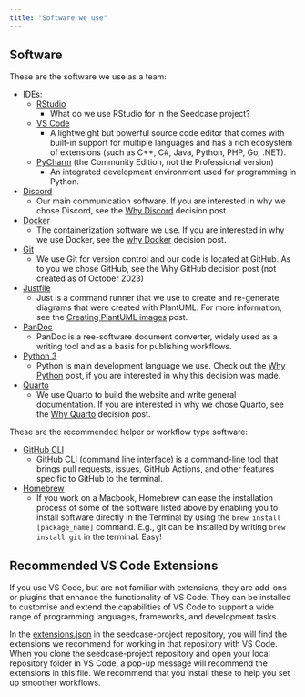 ```yaml
---
title: "Software we use"
---
```


## Software

These are the software we use as a team:

- IDEs:
    - [RStudio](https://posit.co/download/rstudio-desktop/)
        - What do we use RStudio for in the Seedcase project?
    - [VS Code](https://code.visualstudio.com/download)
        - A lightweight but powerful source code editor that comes with built-in support for multiple languages and has a rich ecosystem of extensions (such as C++, C#, Java, Python, PHP, Go, .NET).
    - [PyCharm](https://www.jetbrains.com/pycharm/download/) (the Community Edition, not the
          Professional version)
        - An integrated development environment used for programming in Python.
- [Discord](https://discord.com/download)
    - Our main communication software. If you are interested in why we chose Discord, see the [Why Discord](https://seedcase-project.org/community/decisions/why-discord/) decision post.
- [Docker](https://docs.docker.com/get-docker/)
    - The containerization software we use. If you are interested in why we use Docker, see the
    [why Docker](https://seedcase-project.org/design/decisions/why-docker/index.html) decision post.
- [Git](https://git-scm.com/downloads)
    - We use Git for version control and our code is located at GitHub. As to you we chose GitHub, see the Why GitHub decision post (not created as of October 2023)
- [Justfile](https://just.systems/man/en/chapter_4.html)
    - Just is a command runner that we use to create and re-generate diagrams that were created with PlantUML. For more information, see the [Creating PlantUML images](create-puml-images.md) post.
- [PanDoc](https://pandoc.org/installing.html)
    - PanDoc is a  ree-software document converter, widely used as a writing tool and as a basis for publishing workflows. 
- [Python 3](https://www.python.org/downloads/)
    - Python is main development language we use. Check out the [Why Python](https://seedcase-project.org/design/decisions/why-python/index.html) post, if you are interested in why this decision was made.
- [Quarto](https://quarto.org/docs/get-started/)
    - We use Quarto to build the website and write general documentation. If you are interested in why we chose Quarto, see the [Why Quarto](https://seedcase-project.org/community/decisions/why-quarto/index.html) decision post.

These are the recommended helper or workflow type software:

- [GitHub CLI](https://cli.github.com/manual/)
    - GitHub CLI (command line interface) is a command-line tool that brings pull requests, issues, GitHub Actions, and other features specific to GitHub to the terminal.
- [Homebrew](https://docs.brew.sh/Installation)
    - If you work on a Macbook, Homebrew can ease the installation process of some of the software listed above by enabling you to install software directly in the Terminal by using the `brew install [package_name]` command. E.g., git can be installed by writing `brew install git` in the terminal. Easy!

## Recommended VS Code Extensions

If you use VS Code, but are not familiar with extensions, they are add-ons or plugins
that enhance the functionality of VS Code. They can be installed to customise and extend the
capabilities of VS Code to support a wide range of programming languages, frameworks, and
development tasks.

In the [extensions.json](https://github.com/seedcase-project/seedcase-project/blob/main/.vscode/extensions.json)
in the seedcase-project repository, you will find the extensions we recommend for working
in that repository with VS Code. When you clone the seedcase-project repository and open your local repository
folder in VS Code, a pop-up message will recommend the extensions in this file.
We recommend that you install these to help you set up smoother workflows.
